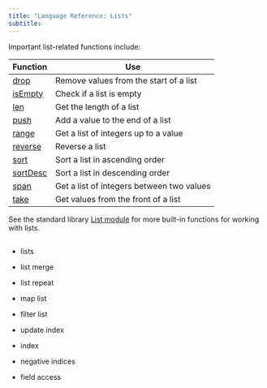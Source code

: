 ```yaml
---
title: "Language Reference: Lists"
subtitle:
---
```


Important list-related functions include:

| Function                          | Use                                       |
| --------------------------------- | ----------------------------------------- |
| [drop](/stdlib/List#drop)         | Remove values from the start of a list    |
| [isEmpty](/stdlib/List#isEmpty)   | Check if a list is empty                  |
| [len](/stdlib/List#len)           | Get the length of a list                  |
| [push](/stdlib/List#push)         | Add a value to the end of a list          |
| [range](/stdlib/List#range)       | Get a list of integers up to a value      |
| [reverse](/stdlib/List#reverse)   | Reverse a list                            |
| [sort](/stdlib/List#sort)         | Sort a list in ascending order            |
| [sortDesc](/stdlib/List#sortDesc) | Sort a list in descending order           |
| [span](/stdlib/List#span)         | Get a list of integers between two values |
| [take](/stdlib/List#take)         | Get values from the front of a list       |

See the standard library [List module](/stdlib/List) for more built-in functions
for working with lists.

## 

- lists
- list merge
- list repeat
- map list
- filter list
- update index

- index
- negative indices
- field access
